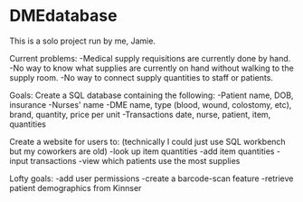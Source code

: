# DMEdatabase

This is a solo project run by me, Jamie. 

Current problems:
-Medical supply requisitions are currently done by hand. 
-No way to know what supplies are currently on hand without walking to the supply room. 
-No way to connect supply quantities to staff or patients. 

Goals:
Create a SQL database containing the following:
-Patient name, DOB, insurance
-Nurses' name
-DME name, type (blood, wound, colostomy, etc), brand, quantity, price per unit
-Transactions date, nurse, patient, item, quantities

Create a website for users to: (technically I could just use SQL workbench but my coworkers are old)
-look up item quantities
-add item quantities
-input transactions
-view which patients use the most supplies

Lofty goals:
-add user permissions
-create a barcode-scan feature 
-retrieve patient demographics from Kinnser
